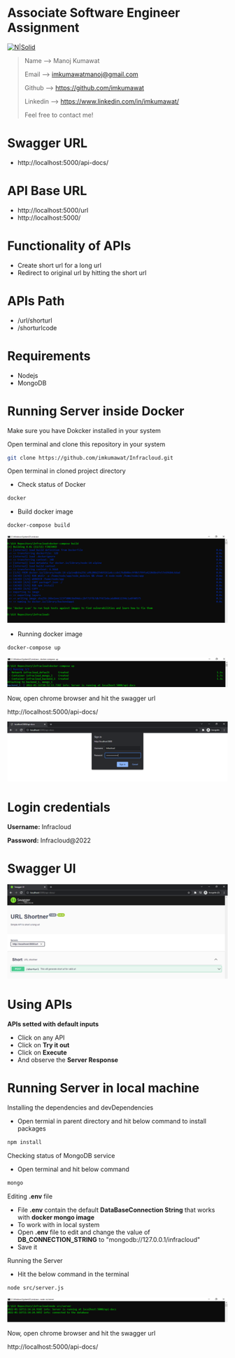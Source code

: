 # Associate Software Engineer Assignment
[![N|Solid](https://d33wubrfki0l68.cloudfront.net/bcfc7657c7e405e535273e453ff3a39b61422bd6/517f3/assets/img/infracloud.svg)](https://www.infracloud.io/)
> Name --> Manoj Kumawat
> 
> Email --> imkumawatmanoj@gmail.com
> 
> Github --> https://github.com/imkumawat
> 
> Linkedin --> https://www.linkedin.com/in/imkumawat/
>
> Feel free to contact me!


# Swagger URL
- http://localhost:5000/api-docs/

# API Base URL
- http://localhost:5000/url
- http://localhost:5000/

# Functionality of APIs

- Create short url for a long url
- Redirect to original url by hitting the short url


# APIs Path

- /url/shorturl
- /shorturlcode



# Requirements

- Nodejs
- MongoDB 

# Running Server inside Docker
Make sure you have Dokcker installed in your system

Open terminal and clone this repository in your system

```sh
git clone https://github.com/imkumawat/Infracloud.git
```
Open terminal in cloned project directory

- Check status of Docker
```sh
docker
```

- Build docker image
```sh
docker-compose build
```
![](images/docker-compose-build.PNG)
- Running docker image
```sh
docker-compose up
```
![](images/docker-compose-up.PNG)


Now, open chrome browser and hit the swagger url

http://localhost:5000/api-docs/

![](images/swaggerlogin.PNG)

# Login credentials
__Username:__ Infracloud

__Password:__ Infracloud@2022

# Swagger UI

![](images/swaggerui.PNG)



# Using APIs
__APIs setted with default inputs__
- Click on any API
- Click on __Try it out__
- Click on __Execute__ 
- And observe the __Server Response__

# Running Server in local machine

Installing the dependencies and devDependencies

- Open termial in parent directory and hit below command to install packages
```sh
npm install
```

Checking status of MongoDB service

- Open terminal and hit below command

```sh
mongo
```
Editing **.env** file
- File **.env** contain the default **DataBaseConnection String** that works with **docker mongo image**
- To work with in local system
- Open **.env** file to edit and change the value of **DB_CONNECTION_STRING** to "mongodb://127.0.0.1/infracloud"
- Save it

Running the Server

- Hit the below command in the terminal

```sh
node src/server.js
```
![](images/localserver.PNG)

Now, open chrome browser and hit the swagger url

http://localhost:5000/api-docs/
